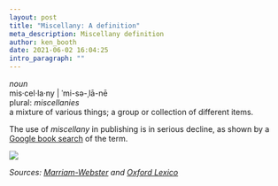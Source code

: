 ```yaml
---
layout: post
title: "Miscellany: A definition"
meta_description: Miscellany definition
author: ken_booth
date: 2021-06-02 16:04:25
intro_paragraph: ""
---
```

*noun*<br>
mis·​cel·​la·​ny | ˈmi-sə-ˌlā-nē<br>
plural: *miscellanies*<br>
a mixture of various things; a group or collection of different items.

The use of *miscellany* in publishing is in serious decline, as shown by a [Google book search](https://books.google.com/ngrams/graph?year_start=1800&year_end=2019&corpus=26&smoothing=7&case_insensitive=on&content=miscellany&direct_url=t4%3B%2Cmiscellany%3B%2Cc0%3B%2Cs0%3B%3BMiscellany%3B%2Cc0%3B%3Bmiscellany%3B%2Cc0%3B%3BMISCELLANY%3B%2Cc0) of the term.

![](/assets/images/d6d29dca12ac99f554a82ce23cf4b89a170e7802.png)

*Sources: [Marriam-Webster](https://www.merriam-webster.com/dictionary/miscellany) and [Oxford Lexico](https://www.lexico.com/en/definition/miscellany)*